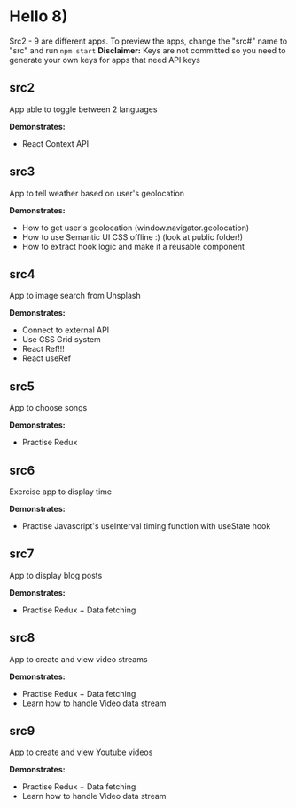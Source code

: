 # Hello 8)

Src2 - 9 are different apps. To preview the apps, change the "src#" name to "src" and run ```npm start```
**Disclaimer:** Keys are not committed so you need to generate your own keys for apps that need API keys

## src2

App able to toggle between 2 languages

**Demonstrates:**
- React Context API

## src3

App to tell weather based on user's geolocation

**Demonstrates:**
- How to get user's geolocation (window.navigator.geolocation)
- How to use Semantic UI CSS offline :) (look at public folder!)
- How to extract hook logic and make it a reusable component

## src4

App to image search from Unsplash

**Demonstrates:**
- Connect to external API
- Use CSS Grid system
- React Ref!!!
- React useRef

## src5

App to choose songs

**Demonstrates:**
- Practise Redux

## src6

Exercise app to display time

**Demonstrates:**
- Practise Javascript's useInterval timing function with useState hook

## src7

App to display blog posts

**Demonstrates:**
- Practise Redux + Data fetching


## src8

App to create and view video streams

**Demonstrates:**
- Practise Redux + Data fetching
- Learn how to handle Video data stream


## src9

App to create and view Youtube videos

**Demonstrates:**
- Practise Redux + Data fetching
- Learn how to handle Video data stream
